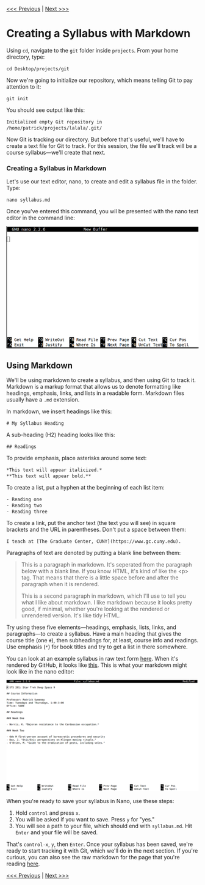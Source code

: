 [<<< Previous](gitconfig.md) | [Next >>>](github.md)

# Creating a Syllabus with Markdown

Using `cd`, navigate to the `git` folder inside `projects`. From your home directory, type:

	cd Desktop/projects/git

Now we're going to initialize our repository, which means telling Git to pay attention to it:

	git init

You should see output like this:

	Initialized empty Git repository in /home/patrick/projects/lalala/.git/
	
Now Git is tracking our directory. But before that's useful, we'll have to create a text file for Git to track. For this session, the file we'll track will be a course syllabus—we'll create that next.

### Creating a Syllabus in Markdown

Let's use our text editor, nano, to create and edit a syllabus file in the folder. Type:

	nano syllabus.md

Once you've entered this command, you wil be presented with the nano text editor in the command line:

![What the Nano text editor looks like when you first open it](nano.png)

## Using Markdown

We'll be using markdown to create a syllabus, and then using Git to track it. Markdown is a markup format that allows us to denote formatting like headings, emphasis, links, and lists in a readable form. Markdown files usually have a `.md` extension.

In markdown, we insert headings like this:

	# My Syllabus Heading
	
A sub-heading (H2) heading looks like this:

	## Readings
	
To provide emphasis, place asterisks around some text:

	*This text will appear italicized.*
	**This text will appear bold.**
	
To create a list, put a hyphen at the beginning of each list item:

	- Reading one
	- Reading two
	- Reading three
	
To create a link, put the anchor text (the text you will see) in square brackets and the URL in parentheses. Don't put a space between them:

	I teach at [The Graduate Center, CUNY](https://www.gc.cuny.edu).
	
Paragraphs of text are denoted by putting a blank line between them:


> This is a paragraph in markdown. It's seperated from the paragraph below with a blank line. If you know HTML, it's kind of like the \<p> tag. That means that there is a little space before and after the paragraph when it is rendered.
> 
> This is a second paragraph in markdown, which I'll use to tell you what I like about markdown. I like markdown because it looks pretty good, if minimal, whether you're looking at the rendered or unrendered version. It's like tidy HTML.


Try using these five elements—headings, emphasis, lists, links, and paragraphs—to create a syllabus. Have a main heading that gives the course title (one `#`), then subheadings for, at least, course info and readings. Use emphasis (`*`) for book titles and try to get a list in there somewhere.

You can look at an example syllabus in raw text form [here](https://raw.githubusercontent.com/DHRI-Curriculum/git/resources/syllabus.md). When it's rendered by GitHub, it looks like [this](resources/syllabus.md). This is what your markdown might look like in the nano editor:

![A Star Trek syllabus in Nano](nano-syllabus.png)

When you're ready to save your syllabus in Nano, use these steps:

1. Hold `control` and press `x`.
2. You will be asked if you want to save. Press `y` for "yes."
3. You will see a path to your file, which should end with `syllabus.md`. Hit `Enter` and your file will be saved.

That's `control-x`, `y`, then `Enter`. Once your syllabus has been saved, we're ready to start tracking it with Git, which we'll do in the next section. If you're curious, you can also see the raw markdown for the page that you're reading [here](https://github.com/DHRI-Curriculum/git/sections/markdown.md).


[<<< Previous](gitconfig.md) | [Next >>>](github.md)

